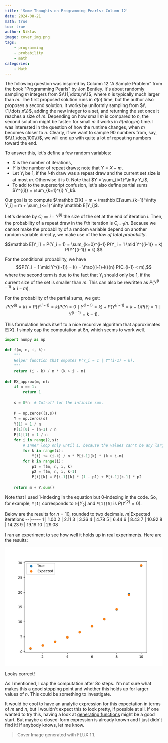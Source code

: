 ```yaml
---
title: 'Some Thoughts on Programming Pearls: Column 12'
date: 2024-08-21
math: true
toc: true
author: Niklas
image: cover_img.png
tags:
    - programming
    - probability
    - math
categories:
    - Math
---
```


The following question was inspired by Column 12 "A Sample Problem" from the book "Programming Pearls" by Jon Bentley. It's about randomly sampling $m$ integers from $\\{1,\dots,n\\}$, where $n$ is typically much larger than $m$. The first proposed solution runs in $\mathcal O(n)$ time, but the author also proposes a second solution. It works by uniformly sampling from $\\{1,\dots,n\\}$, adding the new integer to a set, and returning the set once it reaches a size of $m$.
Depending on how small $m$ is compared to $n$, the second solution might be faster: for small $m$ it works in $\mathcal O(m \log m)$ time. I was interested in the question of how the runtime changes, when $m$ becomes closer to $n$. Clearly, if we want to sample $90$ numbers from, say, $\\{1,\dots,100\\}$, we will end up with quite a lot of repeating numbers toward the end.

To answer this, let's define a few random variables:
* $X$ is the number of iterations,
* $Y$ is the number of repeat draws; note that $Y = X - m$,
* Let $Y_i$ be $1$, if the $i$-th draw was a repeat draw and the current set size is at most $m$. Otherwise it is $0$. Note that $Y = \sum_{i=1}^\infty Y_i$,
* To add to the superscript confusion, let's also define partial sums $Y^{(i)} = \sum_{k=1}^{i} Y_k$.

Our goal is to compute $\mathbb E[X] = m + \mathbb E[\sum_{k=1}^\infty Y_i] = m + \sum_{k=1}^\infty \mathbb E[Y_i]$.

Let's denote by $C_i \coloneqq i - Y^{(i)}$ the size of the set at the end of iteration $i$.
Then, the probability of a repeat draw in the $i$'th iteration is $C_{i-1}/n$. Because we cannot make the probability of a random variable depend on another random variable directly, we make use of the *law of total probability*.

$$\mathbb E[Y_i] = P(Y_i = 1) = \sum_{k=0}^{i-1} P(Y_i = 1 \mid Y^{(i-1)} = k) P(Y^{(i-1)} = k).$$

For the conditional probability, we have
$$P(Y_i = 1 \mid Y^{(i-1)} = k) = \frac{(i-1)-k}{n} P(C_{i-1} < m),$$
where the second term is due to the fact that $Y_i$ should only be $1$, if the current size of the set is smaller than $m$. This can also be rewritten as $P(Y^{(i-1)} \geq i-m)$.

For the probability of the partial sums, we get:
$$P(Y^{(i)} = k) = P(Y^{(i-1)} = k) P(Y_i = 0 \mid Y^{(i-1)} = k) + P(Y^{(i-1)} = k-1) P(Y_i = 1 \mid Y^{(i-1)} = k-1).$$

This formulation lends itself to a nice recursive algorithm that approximates $\mathbb E[X]$. I simply cap the computation at $8n$, which seems to work well.

```python
import numpy as np

def f(m, n, i, k):
    """
    Helper function that omputes P(Y_i = 1 | Y^(i-1) = k).
    """
    return (i - k) / n * (k > i - m)

def EX_approx(m, n):
    if m == 1:
        return 1

    s = 8*n  # Cut-off for the infinite sum.
    
    P = np.zeros((s,s))
    Y = np.zeros(s)
    Y[1] = 1 / n
    P[1][0] = (n-1) / n
    P[1][1] = 1 / n
    for i in range(2,s):
        # Inner loop only until i, because the values can't be any larger.
        for k in range(i):
            Y[i] += (i-k) / n * P[i-1][k] * (k > i-m)
        for k in range(i):
            p1 = f(m, n, i, k)
            p2 = f(m, n, i, k-1)
            P[i][k] = P[i-1][k] * (1 - p1) + P[i-1][k-1] * p2
    
    return m + Y.sum()
```

Note that I used 1-indexing in the equation but 0-indexing in the code. So, for example, `Y[1]` corresponds to $\mathbb E[Y_2]$ and `P[1][0]` is $P(Y^{(2)} = 0)$.

Below are the results for $n = 10$, rounded to two decimals.
$m$|Expected iterations
--|-----
1 | 1.00
2 | 2.11
3 | 3.36
4 | 4.78
5 | 6.44
6 | 8.43
7 | 10.92
8 | 14.23
9 | 19.19
10 | 29.08

I ran an experiment to see how well it holds up in real experiments. Here are the results:

![](plot.png)

Looks correct!

As I mentioned, I cap the computation after $8n$ steps. I'm not sure what makes this a good stopping point and whether this holds up for larger values of $n$. This could be something to investigate.

It would be cool to have an analytic expression for this expectation in terms of $m$ and $n$, but I wouldn't expect this to look pretty, if possible at all. If one wanted to try this, having a look at [generating functions](https://en.wikipedia.org/wiki/Generating_function) might be a good start. But maybe a closed-form expression is already known and I just didn't find it! If anybody knows, let me know.

> Cover Image generated with FLUX 1.1.
